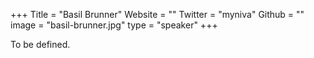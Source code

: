 +++
Title = "Basil Brunner"
Website = ""
Twitter = "myniva"
Github = ""
image = "basil-brunner.jpg"
type = "speaker"
+++

To be defined.
